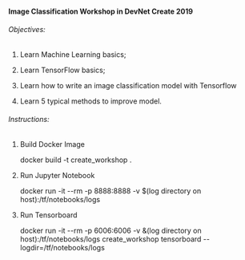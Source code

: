 #### Image Classification Workshop in DevNet Create 2019

###### Objectives:

1. Learn Machine Learning basics;

2. Learn TensorFlow basics;

3. Learn how to write an image classification model with Tensorflow

4. Learn 5 typical methods to improve model.

###### Instructions:

1. Build Docker Image
   
   docker build -t create_workshop .

2. Run Jupyter Notebook

   docker run -it --rm -p 8888:8888 -v $(log directory on host):/tf/notebooks/logs

3. Run Tensorboard

   docker run -it --rm -p 6006:6006 -v &(log directory on host):/tf/notebooks/logs create_workshop tensorboard --logdir=/tf/notebooks/logs
